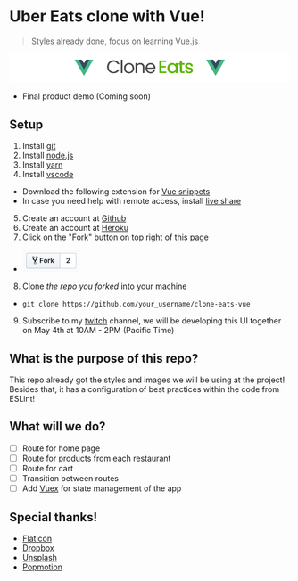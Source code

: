 # Uber Eats clone with Vue!
> Styles already done, focus on learning Vue.js

![Uber Eats clone with Vue!](docs/README.jpg)

* Final product demo (Coming soon)

## Setup
1. Install [git](https://git-scm.com/downloads)
2. Install [node.js](https://nodejs.org/en/)
3. Install [yarn](https://yarnpkg.com/lang/en/docs/install/)
4. Install [vscode](https://code.visualstudio.com/)
* Download the following extension for [Vue snippets](https://marketplace.visualstudio.com/items?itemName=octref.vetur)
* In case you need help with remote access, install [live share](https://marketplace.visualstudio.com/items?itemName=MS-vsliveshare.vsliveshare)
5. Create an account at [Github](https://github.com/)
6. Create an account at [Heroku](http://heroku.com)
7. Click on the "Fork" button on top right of this page
* ![Fork button](docs/fork.png)
8. Clone *the repo you forked* into your machine
* `git clone https://github.com/your_username/clone-eats-vue`
9. Subscribe to my [twitch](https://www.twitch.tv/patrickcoding) channel, we will be developing this UI together on May 4th at 10AM - 2PM (Pacific Time)

## What is the purpose of this repo?
This repo already got the styles and images we will be using at the project! Besides that, it has a configuration of best practices within the code from ESLint!

## What will we do?
* [ ] Route for home page
* [ ] Route for products from each restaurant
* [ ] Route for cart
* [ ] Transition between routes
* [ ] Add [Vuex](https://vuex.vuejs.org/) for state management of the app

## Special thanks!
* [Flaticon](https://www.flaticon.com/)
* [Dropbox](https://dropbox.com)
* [Unsplash](http://unsplash.com)
* [Popmotion](https://popmotion.io)